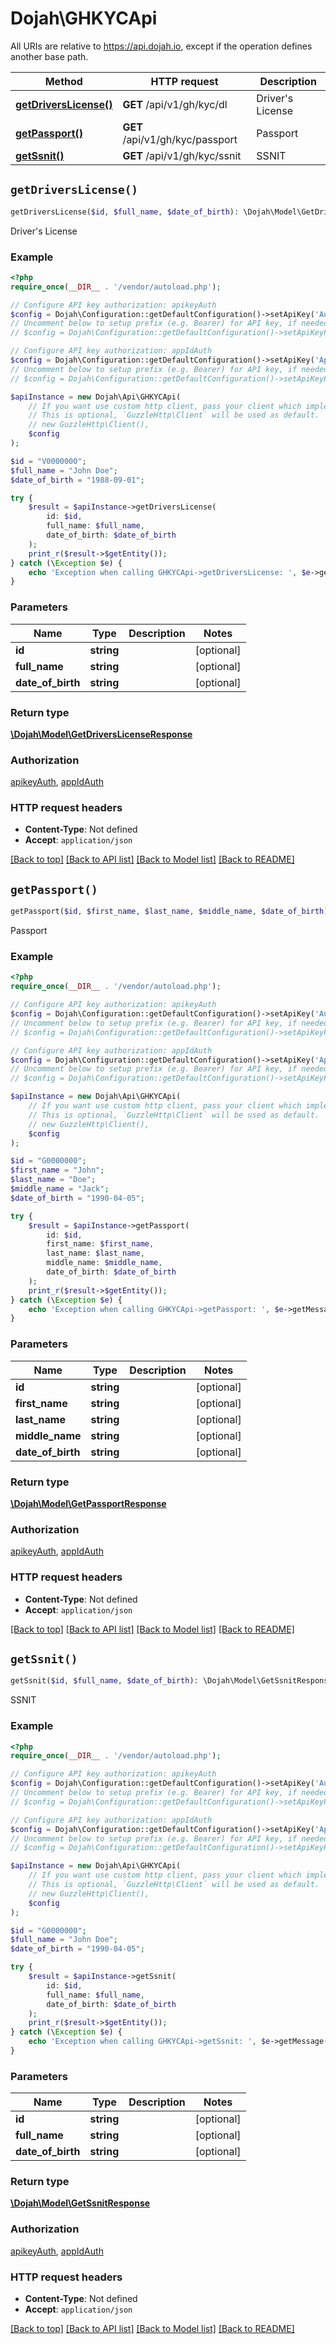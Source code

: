 # Dojah\GHKYCApi

All URIs are relative to https://api.dojah.io, except if the operation defines another base path.

| Method | HTTP request | Description |
| ------------- | ------------- | ------------- |
| [**getDriversLicense()**](GHKYCApi.md#getDriversLicense) | **GET** /api/v1/gh/kyc/dl | Driver&#39;s License |
| [**getPassport()**](GHKYCApi.md#getPassport) | **GET** /api/v1/gh/kyc/passport | Passport |
| [**getSsnit()**](GHKYCApi.md#getSsnit) | **GET** /api/v1/gh/kyc/ssnit | SSNIT |


## `getDriversLicense()`

```php
getDriversLicense($id, $full_name, $date_of_birth): \Dojah\Model\GetDriversLicenseResponse
```

Driver's License

### Example

```php
<?php
require_once(__DIR__ . '/vendor/autoload.php');

// Configure API key authorization: apikeyAuth
$config = Dojah\Configuration::getDefaultConfiguration()->setApiKey('Authorization', 'YOUR_API_KEY');
// Uncomment below to setup prefix (e.g. Bearer) for API key, if needed
// $config = Dojah\Configuration::getDefaultConfiguration()->setApiKeyPrefix('Authorization', 'Bearer');

// Configure API key authorization: appIdAuth
$config = Dojah\Configuration::getDefaultConfiguration()->setApiKey('AppId', 'YOUR_API_KEY');
// Uncomment below to setup prefix (e.g. Bearer) for API key, if needed
// $config = Dojah\Configuration::getDefaultConfiguration()->setApiKeyPrefix('AppId', 'Bearer');

$apiInstance = new Dojah\Api\GHKYCApi(
    // If you want use custom http client, pass your client which implements `GuzzleHttp\ClientInterface`.
    // This is optional, `GuzzleHttp\Client` will be used as default.
    // new GuzzleHttp\Client(),
    $config
);

$id = "V0000000";
$full_name = "John Doe";
$date_of_birth = "1988-09-01";

try {
    $result = $apiInstance->getDriversLicense(
        id: $id, 
        full_name: $full_name, 
        date_of_birth: $date_of_birth
    );
    print_r($result->$getEntity());
} catch (\Exception $e) {
    echo 'Exception when calling GHKYCApi->getDriversLicense: ', $e->getMessage(), PHP_EOL;
}
```

### Parameters

| Name | Type | Description  | Notes |
| ------------- | ------------- | ------------- | ------------- |
| **id** | **string**|  | [optional] |
| **full_name** | **string**|  | [optional] |
| **date_of_birth** | **string**|  | [optional] |

### Return type

[**\Dojah\Model\GetDriversLicenseResponse**](../Model/GetDriversLicenseResponse.md)

### Authorization

[apikeyAuth](../../README.md#apikeyAuth), [appIdAuth](../../README.md#appIdAuth)

### HTTP request headers

- **Content-Type**: Not defined
- **Accept**: `application/json`

[[Back to top]](#) [[Back to API list]](../../README.md#endpoints)
[[Back to Model list]](../../README.md#models)
[[Back to README]](../../README.md)

## `getPassport()`

```php
getPassport($id, $first_name, $last_name, $middle_name, $date_of_birth): \Dojah\Model\GetPassportResponse
```

Passport

### Example

```php
<?php
require_once(__DIR__ . '/vendor/autoload.php');

// Configure API key authorization: apikeyAuth
$config = Dojah\Configuration::getDefaultConfiguration()->setApiKey('Authorization', 'YOUR_API_KEY');
// Uncomment below to setup prefix (e.g. Bearer) for API key, if needed
// $config = Dojah\Configuration::getDefaultConfiguration()->setApiKeyPrefix('Authorization', 'Bearer');

// Configure API key authorization: appIdAuth
$config = Dojah\Configuration::getDefaultConfiguration()->setApiKey('AppId', 'YOUR_API_KEY');
// Uncomment below to setup prefix (e.g. Bearer) for API key, if needed
// $config = Dojah\Configuration::getDefaultConfiguration()->setApiKeyPrefix('AppId', 'Bearer');

$apiInstance = new Dojah\Api\GHKYCApi(
    // If you want use custom http client, pass your client which implements `GuzzleHttp\ClientInterface`.
    // This is optional, `GuzzleHttp\Client` will be used as default.
    // new GuzzleHttp\Client(),
    $config
);

$id = "G0000000";
$first_name = "John";
$last_name = "Doe";
$middle_name = "Jack";
$date_of_birth = "1990-04-05";

try {
    $result = $apiInstance->getPassport(
        id: $id, 
        first_name: $first_name, 
        last_name: $last_name, 
        middle_name: $middle_name, 
        date_of_birth: $date_of_birth
    );
    print_r($result->$getEntity());
} catch (\Exception $e) {
    echo 'Exception when calling GHKYCApi->getPassport: ', $e->getMessage(), PHP_EOL;
}
```

### Parameters

| Name | Type | Description  | Notes |
| ------------- | ------------- | ------------- | ------------- |
| **id** | **string**|  | [optional] |
| **first_name** | **string**|  | [optional] |
| **last_name** | **string**|  | [optional] |
| **middle_name** | **string**|  | [optional] |
| **date_of_birth** | **string**|  | [optional] |

### Return type

[**\Dojah\Model\GetPassportResponse**](../Model/GetPassportResponse.md)

### Authorization

[apikeyAuth](../../README.md#apikeyAuth), [appIdAuth](../../README.md#appIdAuth)

### HTTP request headers

- **Content-Type**: Not defined
- **Accept**: `application/json`

[[Back to top]](#) [[Back to API list]](../../README.md#endpoints)
[[Back to Model list]](../../README.md#models)
[[Back to README]](../../README.md)

## `getSsnit()`

```php
getSsnit($id, $full_name, $date_of_birth): \Dojah\Model\GetSsnitResponse
```

SSNIT

### Example

```php
<?php
require_once(__DIR__ . '/vendor/autoload.php');

// Configure API key authorization: apikeyAuth
$config = Dojah\Configuration::getDefaultConfiguration()->setApiKey('Authorization', 'YOUR_API_KEY');
// Uncomment below to setup prefix (e.g. Bearer) for API key, if needed
// $config = Dojah\Configuration::getDefaultConfiguration()->setApiKeyPrefix('Authorization', 'Bearer');

// Configure API key authorization: appIdAuth
$config = Dojah\Configuration::getDefaultConfiguration()->setApiKey('AppId', 'YOUR_API_KEY');
// Uncomment below to setup prefix (e.g. Bearer) for API key, if needed
// $config = Dojah\Configuration::getDefaultConfiguration()->setApiKeyPrefix('AppId', 'Bearer');

$apiInstance = new Dojah\Api\GHKYCApi(
    // If you want use custom http client, pass your client which implements `GuzzleHttp\ClientInterface`.
    // This is optional, `GuzzleHttp\Client` will be used as default.
    // new GuzzleHttp\Client(),
    $config
);

$id = "G0000000";
$full_name = "John Doe";
$date_of_birth = "1990-04-05";

try {
    $result = $apiInstance->getSsnit(
        id: $id, 
        full_name: $full_name, 
        date_of_birth: $date_of_birth
    );
    print_r($result->$getEntity());
} catch (\Exception $e) {
    echo 'Exception when calling GHKYCApi->getSsnit: ', $e->getMessage(), PHP_EOL;
}
```

### Parameters

| Name | Type | Description  | Notes |
| ------------- | ------------- | ------------- | ------------- |
| **id** | **string**|  | [optional] |
| **full_name** | **string**|  | [optional] |
| **date_of_birth** | **string**|  | [optional] |

### Return type

[**\Dojah\Model\GetSsnitResponse**](../Model/GetSsnitResponse.md)

### Authorization

[apikeyAuth](../../README.md#apikeyAuth), [appIdAuth](../../README.md#appIdAuth)

### HTTP request headers

- **Content-Type**: Not defined
- **Accept**: `application/json`

[[Back to top]](#) [[Back to API list]](../../README.md#endpoints)
[[Back to Model list]](../../README.md#models)
[[Back to README]](../../README.md)
